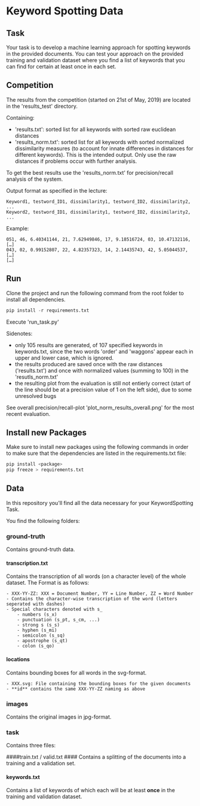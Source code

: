 # Keyword Spotting Data

## Task ##
Your task is to develop a machine learning approach for spotting keywords in the provided documents.
You can test your approach on the provided training and validation dataset where you find a list of
keywords that you can find for certain at least once in each set.

## Competition ##
The results from the competition (started on 21st of May, 2019) are located in the 'results_test' directory.

Containing:
- 'results.txt': sorted list for all keywords with sorted raw euclidean distances
- 'results_norm.txt': sorted list for all keywords with sorted normalized dissimilarity measures (to account for innate differences in distances for different keywords). This is the intended output. Only use the raw distances if problems occur with further analysis.

To get the best results use the 'results_norm.txt' for precision/recall analysis of the system.

Output format as specified in the lecture:

```
Keyword1, testword_ID1, dissimilarity1, testword_ID2, dissimilarity2, ...
Keyword2, testword_ID1, dissimilarity1, testword_ID2, dissimilarity2, ...
```
Example:
```
051, 46, 6.40341144, 21, 7.62949846, 17, 9.18516724, 03, 10.47132116, […]
043, 02, 0.99152807, 22, 4.82357323, 14, 2.14435743, 42, 5.05044537, […]
[…]
```

## Run ##
Clone the project and run the following command from the root folder to install all dependencies.

```python
pip install -r requirements.txt
```

Execute 'run_task.py'

Sidenotes:

- only 105 results are generated, of 107 specified keywords in keywords.txt, since the two words
'order' and 'waggons' appear each in upper and lower case, which is ignored.
- the results produced are saved once with the raw distances ('results.txt') and once with normalized values (summing to 100) in the 'resutls_norm.txt'
- the resulting plot from the evaluation is still not entierly correct (start of the line should be
at a precision value of 1 on the left side), due to some unresolved bugs

See overall precision/recall-plot 'plot_norm_results_overall.png' for the most recent evaluation.

## Install new Packages ##
Make sure to install new packages using the following commands in order to make sure that the
dependencies are listed in the requirements.txt file:

```python
pip install <package> 
pip freeze > requirements.txt
```

## Data ##
In this repository you'll find all the data necessary for your KeywordSpotting Task.

You find the following folders:


### ground-truth ###
Contains ground-truth data.

#### transcription.txt ####

Contains the transcription of all words (on a character level) of the whole dataset. The Format is
as follows:

	- XXX-YY-ZZ: XXX = Document Number, YY = Line Number, ZZ = Word Number
	- Contains the character-wise transcription of the word (letters seperated with dashes)
	- Special characters denoted with s_
		- numbers (s_x)
		- punctuation (s_pt, s_cm, ...)
		- strong s (s_s)
		- hyphen (s_mi)
		- semicolon (s_sq)
		- apostrophe (s_qt)
		- colon (s_qo)

#### locations #####

Contains bounding boxes for all words in the svg-format.

	- XXX.svg: File containing the bounding boxes for the given documents
	- **id** contains the same XXX-YY-ZZ naming as above

### images ###

Contains the original images in jpg-format.

### task ###
Contains three files:

####train.txt / valid.txt ####
Contains a splitting of the documents into a training and a validation set.


#### keywords.txt ####
Contains a list of keywords of which each will be at least **once** in the training and validation
dataset.
